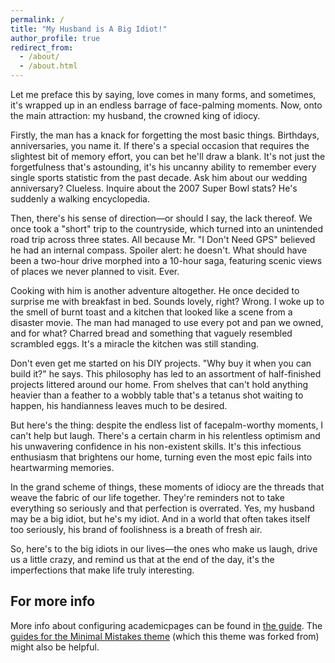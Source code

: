 ```yaml
---
permalink: /
title: "My Husband is A Big Idiot!"
author_profile: true
redirect_from: 
  - /about/
  - /about.html
---
```


Let me preface this by saying, love comes in many forms, and sometimes, it's wrapped up in an endless barrage of face-palming moments. Now, onto the main attraction: my husband, the crowned king of idiocy.

Firstly, the man has a knack for forgetting the most basic things. Birthdays, anniversaries, you name it. If there's a special occasion that requires the slightest bit of memory effort, you can bet he'll draw a blank. It's not just the forgetfulness that's astounding, it's his uncanny ability to remember every single sports statistic from the past decade. Ask him about our wedding anniversary? Clueless. Inquire about the 2007 Super Bowl stats? He's suddenly a walking encyclopedia.

Then, there's his sense of direction—or should I say, the lack thereof. We once took a "short" trip to the countryside, which turned into an unintended road trip across three states. All because Mr. "I Don't Need GPS" believed he had an internal compass. Spoiler alert: he doesn't. What should have been a two-hour drive morphed into a 10-hour saga, featuring scenic views of places we never planned to visit. Ever.

Cooking with him is another adventure altogether. He once decided to surprise me with breakfast in bed. Sounds lovely, right? Wrong. I woke up to the smell of burnt toast and a kitchen that looked like a scene from a disaster movie. The man had managed to use every pot and pan we owned, and for what? Charred bread and something that vaguely resembled scrambled eggs. It's a miracle the kitchen was still standing.

Don't even get me started on his DIY projects. "Why buy it when you can build it?" he says. This philosophy has led to an assortment of half-finished projects littered around our home. From shelves that can't hold anything heavier than a feather to a wobbly table that's a tetanus shot waiting to happen, his handianness leaves much to be desired.

But here's the thing: despite the endless list of facepalm-worthy moments, I can't help but laugh. There's a certain charm in his relentless optimism and his unwavering confidence in his non-existent skills. It's this infectious enthusiasm that brightens our home, turning even the most epic fails into heartwarming memories.

In the grand scheme of things, these moments of idiocy are the threads that weave the fabric of our life together. They're reminders not to take everything so seriously and that perfection is overrated. Yes, my husband may be a big idiot, but he's my idiot. And in a world that often takes itself too seriously, his brand of foolishness is a breath of fresh air.

So, here's to the big idiots in our lives—the ones who make us laugh, drive us a little crazy, and remind us that at the end of the day, it's the imperfections that make life truly interesting.


For more info
------
More info about configuring academicpages can be found in [the guide](https://academicpages.github.io/markdown/). The [guides for the Minimal Mistakes theme](https://mmistakes.github.io/minimal-mistakes/docs/configuration/) (which this theme was forked from) might also be helpful.
